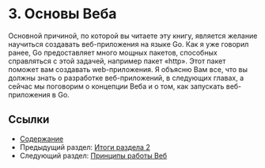 # 3. Основы Веба

Основной причиной, по которой вы читаете эту книгу, является желание научиться создавать веб-приложения на языке Go. Как я уже говорил ранее, Go предоставляет много мощных пакетов, способных справляться с этой задачей, например пакет «http». Этот пакет поможет вам создавать web-приложения. Я объясню Вам все, что вы должны знать о разработке веб-приложений, в следующих главах, а сейчас мы поговорим о концепции Веба и о том, как запускать веб-приложения в Go.

## Ссылки

- [Содержание](preface.md)
- Предыдущий раздел: [Итоги раздела 2](02.8.md)
- Следующий раздел: [Принципы работы Веб](03.1.md)

